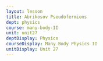 ```yaml
---
layout: lesson
title: Abrikosov Pseudofermions
dept: physics
course: many-body-II
unit: unit27
deptDisplay: Physics
courseDisplay: Many Body Physics II
unitDisplay: Unit 27
---
```



